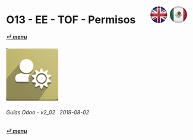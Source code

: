# O13 - EE - TOF - Permisos &nbsp;&nbsp;&nbsp;&nbsp; [![en-uk](/doc/img/en-uk_flag_button_small.png)](/en-uk/o13/ee/tof/en-uk-o13-ee-tof-timeoff-guides.md) [ ![es-mx](/doc/img/es-mx_flag_button_small.png)](/es-mx/o13/ee/tof/es-mx-o13-ee-tof-timeoff-guides.md)
#### [_&#x23CE; menu_](/es-mx/o13/ee/es-mx-o13-ee-guides-menu.md)  
### ![tof](/doc/img/timeoff.png)

###### Guías Odoo - v2_02 &nbsp; 2019-08-02  
**[_&#x23CE; menu_](/es-mx/o13/ee/es-mx-o13-ee-guides-menu.md)**  
